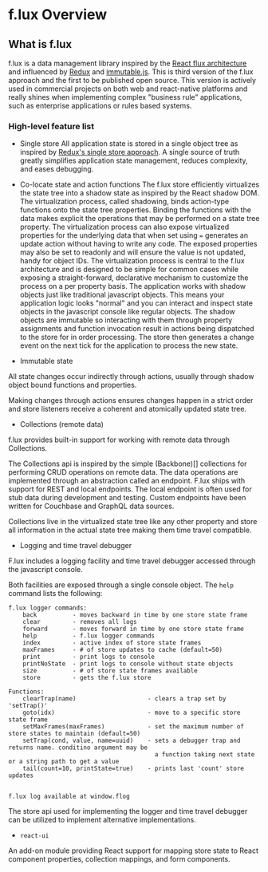 # f.lux Overview

## What is f.lux
f.lux is a data management library inspired by the [React flux architecture](https://facebook.github.io/flux/docs/overview.html) and influenced by [Redux](http://redux.js.org/) and [immutable.js](https://facebook.github.io/immutable-js/). This is third version of the f.lux approach and the first to be published open source. This version is actively used in commercial projects on both web and react-native platforms and really shines when implementing complex "business rule" applications, such as enterprise applications or rules based systems.

### High-level feature list

* Single store
All application state is stored in a single object tree as inspired by [Redux's single store approach](http://redux.js.org/docs/introduction/ThreePrinciples.html#single-source-of-truth). A single source of truth greatly simplifies application state management, reduces complexity, and eases debugging.

* Co-locate state and action functions
The f.lux store efficiently virtualizes the state tree into a shadow state as inspired by the React shadow DOM. The virtualization process, called shadowing, binds action-type functions onto the state tree properties. Binding the functions with the data makes explicit the operations that may be performed on a state tree property. The virtualization process can also expose virtualized properties for the underlying data that when set using `=` generates an update action without having to write any code. The exposed properties may also be set to readonly and will ensure the value is not updated, handy for object IDs.
The virtualization process is central to the f.lux architecture and is designed to be simple for common cases while exposing a straight-forward, declarative mechanism to customize the process on a per property basis. The application works with shadow objects just like traditional javascript objects. This means your application logic looks "normal" and you can interact and inspect state objects in the javascript console like regular objects. The shadow objects are immutable so interacting with them through property assignments and function invocation result in actions being dispatched to the store for in order processing. The store then generates a change event on the next tick for the application to process the new state.

* Immutable state

All state changes occur indirectly through actions, usually through shadow object bound functions and properties.

Making changes through actions ensures changes happen in a strict order and store listeners receive a coherent and atomically updated state tree.

* Collections (remote data)

f.lux provides built-in support for working with remote data through Collections.

The Collections api is inspired by the simple (Backbone)[] collections for performing CRUD operations on remote data. The data operations are implemented through an abstraction called an endpoint. F.lux ships with support for REST and local endpoints. The local endpoint is often used for stub data during development and testing. Custom endpoints have been written for Couchbase and GraphQL data sources.

Collections live in the virtualized state tree like any other property and store all information in the actual state tree making them time travel compatible.

* Logging and time travel debugger

F.lux includes a logging facility and time travel debugger accessed through the javascript console.

Both facilities are exposed through a single console object. The `help` command lists the following:

```
f.lux logger commands:
	back          - moves backward in time by one store state frame
	clear         - removes all logs
	forward       - moves forward in time by one store state frame
	help          - f.lux logger commands
	index         - active index of store state frames
	maxFrames     - # of store updates to cache (default=50)
	print         - print logs to console
	printNoState  - print logs to console without state objects
	size          - # of store state frames available
	store         - gets the f.lux store

Functions:
	clearTrap(name)                    - clears a trap set by 'setTrap()'
	goto(idx)                          - move to a specific store state frame
	setMaxFrames(maxFrames)            - set the maximum number of store states to maintain (default=50)
	setTrap(cond, value, name=uuid)    - sets a debugger trap and returns name. conditino argument may be
	                                     a function taking next state or a string path to get a value
	tail(count=10, printState=true)    - prints last 'count' store updates


f.lux log available at window.flog
```


The store api used for implementing the logger and time travel debugger can be utilized to implement alternative implementations.

* `react-ui`

An add-on module providing React support for mapping store state to React component properties, collection mappings, and form components.